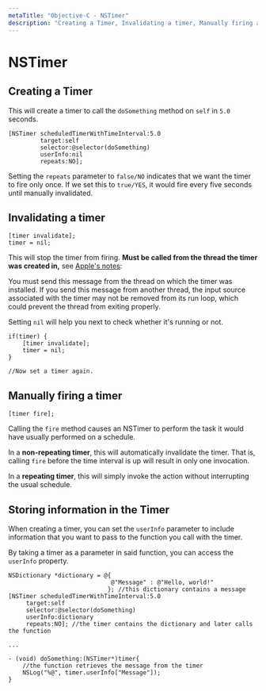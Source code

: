 ```yaml
---
metaTitle: "Objective-C - NSTimer"
description: "Creating a Timer, Invalidating a timer, Manually firing a timer, Storing information in the Timer"
---
```


# NSTimer




## Creating a Timer


This will create a timer to call the `doSomething` method on `self` in `5.0` seconds.

```objc
[NSTimer scheduledTimerWithTimeInterval:5.0
         target:self 
         selector:@selector(doSomething) 
         userInfo:nil 
         repeats:NO];

```

Setting the `repeats` parameter to `false/NO` indicates that we want the timer to fire only once. If we set this to `true/YES`, it would fire every five seconds until manually invalidated.



## Invalidating a timer


```objc
[timer invalidate];
timer = nil;

```

This will stop the timer from firing. **Must be called from the thread the timer was created in,** see [Apple's notes](https://developer.apple.com/library/ios/documentation/Cocoa/Reference/Foundation/Classes/NSTimer_Class/#//apple_ref/occ/instm/NSTimer/invalidate):

> 
You must send this message from the thread on which the timer was installed. If you send this message from another thread, the input source associated with the timer may not be removed from its run loop, which could prevent the thread from exiting properly.


Setting `nil` will help you next to check whether it's running or not.

```objc
if(timer) {
    [timer invalidate];
    timer = nil;
}

//Now set a timer again.

```



## Manually firing a timer


```objc
[timer fire];

```

Calling the `fire` method causes an NSTimer to perform the task it would have usually performed on a schedule.

In a **non-repeating timer**, this will automatically invalidate the timer. That is, calling `fire` before the time interval is up will result in only one invocation.

In a **repeating timer**, this will simply invoke the action without interrupting the usual schedule.



## Storing information in the Timer


When creating a timer, you can set the `userInfo` parameter to include information that you want to pass to the function you call with the timer.

By taking a timer as a parameter in said function, you can access the `userInfo` property.

```objc
NSDictionary *dictionary = @{
                             @"Message" : @"Hello, world!"
                            }; //this dictionary contains a message
[NSTimer scheduledTimerWithTimeInterval:5.0
     target:self 
     selector:@selector(doSomething) 
     userInfo:dictionary
     repeats:NO]; //the timer contains the dictionary and later calls the function

...

- (void) doSomething:(NSTimer*)timer{
    //the function retrieves the message from the timer
    NSLog("%@", timer.userInfo["Message"]);
}

```

